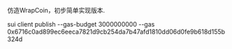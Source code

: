 仿造WrapCoin，初步简单实现版本.

sui client publish --gas-budget 3000000000 --gas 0x6716c0ad899ec6eeca7821d9cb254da7b47afd1810dd06d0fe9b618d155b324d